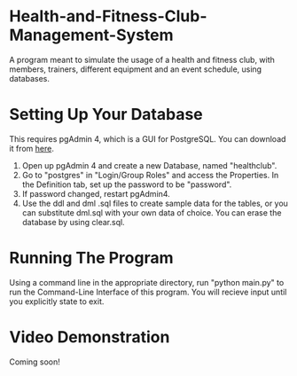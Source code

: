 # Health-and-Fitness-Club-Management-System

A program meant to simulate the usage of a health and fitness club, with members, trainers, different equipment and an event schedule, using databases.

# Setting Up Your Database

This requires pgAdmin 4, which is a GUI for PostgreSQL. You can download it from [here](https://www.pgadmin.org/download/).

1. Open up pgAdmin 4 and create a new Database, named "healthclub".
2. Go to "postgres" in "Login/Group Roles" and access the Properties. In the Definition tab, set up the password to be "password".
3. If password changed, restart pgAdmin4.
4. Use the ddl and dml .sql files to create sample data for the tables, or you can substitute dml.sql with your own data of choice. You can erase the database by using clear.sql.

# Running The Program

Using a command line in the appropriate directory, run "python main.py" to run the Command-Line Interface of this program. You will recieve input until you explicitly state to exit.

# Video Demonstration

Coming soon!
